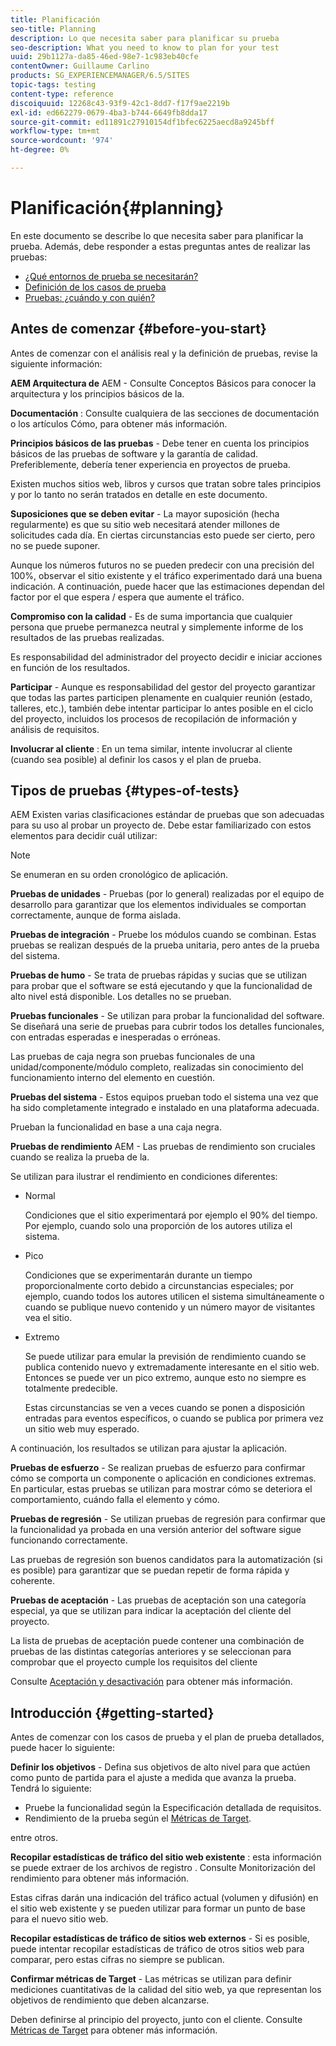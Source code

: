 ```yaml
---
title: Planificación
seo-title: Planning
description: Lo que necesita saber para planificar su prueba
seo-description: What you need to know to plan for your test
uuid: 29b1127a-da85-46ed-98e7-1c983eb40cfe
contentOwner: Guillaume Carlino
products: SG_EXPERIENCEMANAGER/6.5/SITES
topic-tags: testing
content-type: reference
discoiquuid: 12268c43-93f9-42c1-8dd7-f17f9ae2219b
exl-id: ed662279-0679-4ba3-b744-6649fb8dda17
source-git-commit: ed11891c27910154df1bfec6225aecd8a9245bff
workflow-type: tm+mt
source-wordcount: '974'
ht-degree: 0%

---
```


# Planificación{#planning}

En este documento se describe lo que necesita saber para planificar la prueba. Además, debe responder a estas preguntas antes de realizar las pruebas:

* [¿Qué entornos de prueba se necesitarán?](/help/sites-developing/test-environments.md)
* [Definición de los casos de prueba](/help/sites-developing/test-cases.md)
* [Pruebas: ¿cuándo y con quién?](/help/sites-developing/when-who.md)

## Antes de comenzar {#before-you-start}

Antes de comenzar con el análisis real y la definición de pruebas, revise la siguiente información:

**AEM Arquitectura de** AEM - Consulte Conceptos Básicos para conocer la arquitectura y los principios básicos de la.

**Documentación** : Consulte cualquiera de las secciones de documentación o los artículos Cómo, para obtener más información.

**Principios básicos de las pruebas** - Debe tener en cuenta los principios básicos de las pruebas de software y la garantía de calidad. Preferiblemente, debería tener experiencia en proyectos de prueba.

Existen muchos sitios web, libros y cursos que tratan sobre tales principios y por lo tanto no serán tratados en detalle en este documento.

**Suposiciones que se deben evitar** - La mayor suposición (hecha regularmente) es que su sitio web necesitará atender millones de solicitudes cada día. En ciertas circunstancias esto puede ser cierto, pero no se puede suponer.

Aunque los números futuros no se pueden predecir con una precisión del 100%, observar el sitio existente y el tráfico experimentado dará una buena indicación. A continuación, puede hacer que las estimaciones dependan del factor por el que espera / espera que aumente el tráfico.

**Compromiso con la calidad** - Es de suma importancia que cualquier persona que pruebe permanezca neutral y simplemente informe de los resultados de las pruebas realizadas.

Es responsabilidad del administrador del proyecto decidir e iniciar acciones en función de los resultados.

**Participar** - Aunque es responsabilidad del gestor del proyecto garantizar que todas las partes participen plenamente en cualquier reunión (estado, talleres, etc.), también debe intentar participar lo antes posible en el ciclo del proyecto, incluidos los procesos de recopilación de información y análisis de requisitos.

**Involucrar al cliente** : En un tema similar, intente involucrar al cliente (cuando sea posible) al definir los casos y el plan de prueba.

## Tipos de pruebas {#types-of-tests}

AEM Existen varias clasificaciones estándar de pruebas que son adecuadas para su uso al probar un proyecto de. Debe estar familiarizado con estos elementos para decidir cuál utilizar:

>[!NOTE]
>
>Se enumeran en su orden cronológico de aplicación.

**Pruebas de unidades** - Pruebas (por lo general) realizadas por el equipo de desarrollo para garantizar que los elementos individuales se comportan correctamente, aunque de forma aislada.

**Pruebas de integración** - Pruebe los módulos cuando se combinan. Estas pruebas se realizan después de la prueba unitaria, pero antes de la prueba del sistema.

**Pruebas de humo** - Se trata de pruebas rápidas y sucias que se utilizan para probar que el software se está ejecutando y que la funcionalidad de alto nivel está disponible. Los detalles no se prueban.

**Pruebas funcionales** - Se utilizan para probar la funcionalidad del software. Se diseñará una serie de pruebas para cubrir todos los detalles funcionales, con entradas esperadas e inesperadas o erróneas.

Las pruebas de caja negra son pruebas funcionales de una unidad/componente/módulo completo, realizadas sin conocimiento del funcionamiento interno del elemento en cuestión.

**Pruebas del sistema** - Estos equipos prueban todo el sistema una vez que ha sido completamente integrado e instalado en una plataforma adecuada.

Prueban la funcionalidad en base a una caja negra.

**Pruebas de rendimiento** AEM - Las pruebas de rendimiento son cruciales cuando se realiza la prueba de la.

Se utilizan para ilustrar el rendimiento en condiciones diferentes:

* Normal

   Condiciones que el sitio experimentará por ejemplo el 90% del tiempo. Por ejemplo, cuando solo una proporción de los autores utiliza el sistema.

* Pico

   Condiciones que se experimentarán durante un tiempo proporcionalmente corto debido a circunstancias especiales; por ejemplo, cuando todos los autores utilicen el sistema simultáneamente o cuando se publique nuevo contenido y un número mayor de visitantes vea el sitio.

* Extremo

   Se puede utilizar para emular la previsión de rendimiento cuando se publica contenido nuevo y extremadamente interesante en el sitio web. Entonces se puede ver un pico extremo, aunque esto no siempre es totalmente predecible.

   Estas circunstancias se ven a veces cuando se ponen a disposición entradas para eventos específicos, o cuando se publica por primera vez un sitio web muy esperado.

A continuación, los resultados se utilizan para ajustar la aplicación.

**Pruebas de esfuerzo** - Se realizan pruebas de esfuerzo para confirmar cómo se comporta un componente o aplicación en condiciones extremas. En particular, estas pruebas se utilizan para mostrar cómo se deteriora el comportamiento, cuándo falla el elemento y cómo.

**Pruebas de regresión** - Se utilizan pruebas de regresión para confirmar que la funcionalidad ya probada en una versión anterior del software sigue funcionando correctamente.

Las pruebas de regresión son buenos candidatos para la automatización (si es posible) para garantizar que se puedan repetir de forma rápida y coherente.

**Pruebas de aceptación** - Las pruebas de aceptación son una categoría especial, ya que se utilizan para indicar la aceptación del cliente del proyecto.

La lista de pruebas de aceptación puede contener una combinación de pruebas de las distintas categorías anteriores y se seleccionan para comprobar que el proyecto cumple los requisitos del cliente

Consulte [Aceptación y desactivación](/help/sites-developing/acceptance-signoff.md) para obtener más información.

## Introducción {#getting-started}

Antes de comenzar con los casos de prueba y el plan de prueba detallados, puede hacer lo siguiente:

**Definir los objetivos** - Defina sus objetivos de alto nivel para que actúen como punto de partida para el ajuste a medida que avanza la prueba. Tendrá lo siguiente:

* Pruebe la funcionalidad según la Especificación detallada de requisitos.
* Rendimiento de la prueba según el [Métricas de Target](/help/managing/best-practices-further-reference.md#key-performance-indicators-and-target-metrics).

entre otros.

**Recopilar estadísticas de tráfico del sitio web existente** : esta información se puede extraer de los archivos de registro . Consulte Monitorización del rendimiento para obtener más información.

Estas cifras darán una indicación del tráfico actual (volumen y difusión) en el sitio web existente y se pueden utilizar para formar un punto de base para el nuevo sitio web.

**Recopilar estadísticas de tráfico de sitios web externos** - Si es posible, puede intentar recopilar estadísticas de tráfico de otros sitios web para comparar, pero estas cifras no siempre se publican.

**Confirmar métricas de Target** - Las métricas se utilizan para definir mediciones cuantitativas de la calidad del sitio web, ya que representan los objetivos de rendimiento que deben alcanzarse.

Deben definirse al principio del proyecto, junto con el cliente. Consulte [Métricas de Target](/help/sites-developing/planning.md) para obtener más información.
